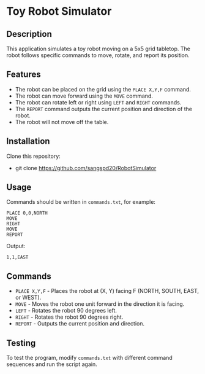 # Toy Robot Simulator

## Description
This application simulates a toy robot moving on a 5x5 grid tabletop. The robot follows specific commands to move, rotate, and report its position.

## Features
- The robot can be placed on the grid using the `PLACE X,Y,F` command.
- The robot can move forward using the `MOVE` command.
- The robot can rotate left or right using `LEFT` and `RIGHT` commands.
- The `REPORT` command outputs the current position and direction of the robot.
- The robot will not move off the table.

## Installation
Clone this repository:
- git clone https://github.com/sangspd20/RobotSimulator

## Usage
Commands should be written in `commands.txt`, for example:
```
PLACE 0,0,NORTH
MOVE
RIGHT
MOVE
REPORT
```
Output:
```
1,1,EAST
```

## Commands
- `PLACE X,Y,F` - Places the robot at (X, Y) facing F (NORTH, SOUTH, EAST, or WEST).
- `MOVE` - Moves the robot one unit forward in the direction it is facing.
- `LEFT` - Rotates the robot 90 degrees left.
- `RIGHT` - Rotates the robot 90 degrees right.
- `REPORT` - Outputs the current position and direction.

## Testing
To test the program, modify `commands.txt` with different command sequences and run the script again.


